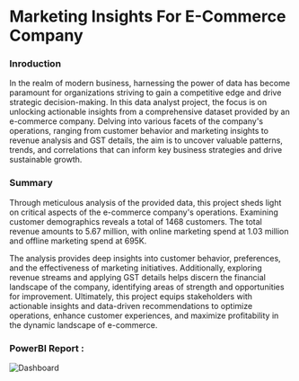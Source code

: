 
# Marketing Insights For E-Commerce Company



### Inroduction


In the realm of modern business, harnessing the power of data has become paramount for organizations striving to gain a competitive edge and drive strategic decision-making. In this data analyst project, the focus is on unlocking actionable insights from a comprehensive dataset provided by an e-commerce company. Delving into various facets of the company's operations, ranging from customer behavior and marketing insights to revenue analysis and GST details, the aim is to uncover valuable patterns, trends, and correlations that can inform key business strategies and drive sustainable growth.



### Summary

Through meticulous analysis of the provided data, this project sheds light on critical aspects of the e-commerce company's operations. Examining customer demographics reveals a total of 1468 customers. The total revenue amounts to 5.67 million, with online marketing spend at 1.03 million and offline marketing spend at 695K.

The analysis provides deep insights into customer behavior, preferences, and the effectiveness of marketing initiatives. Additionally, exploring revenue streams and applying GST details helps discern the financial landscape of the company, identifying areas of strength and opportunities for improvement. Ultimately, this project equips stakeholders with actionable insights and data-driven recommendations to optimize operations, enhance customer experiences, and maximize profitability in the dynamic landscape of e-commerce.

### PowerBI Report :
![Dashboard](https://github.com/aniketpawar123/Project-Marketing-Insights-For-E-Commerce-Company/assets/123149177/dc2e749d-c58b-4f78-9d31-395343c07e9a)

